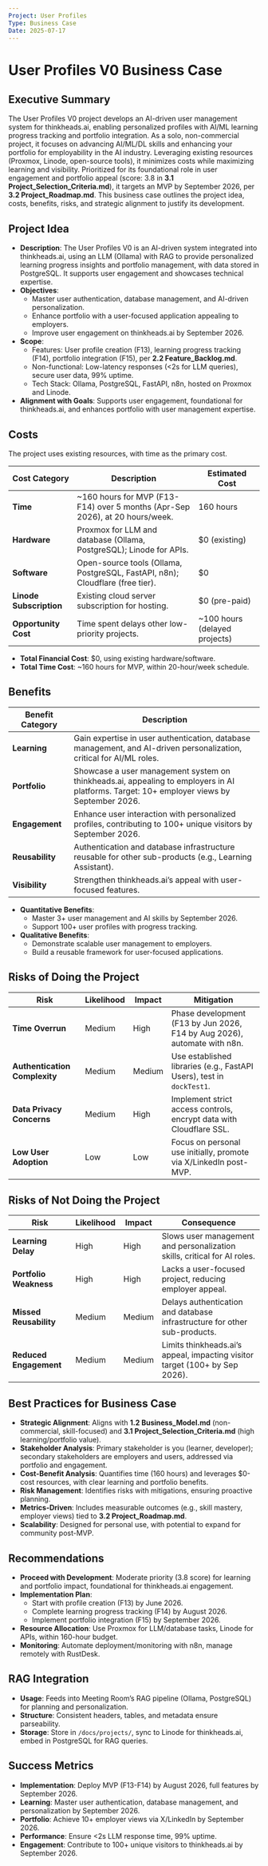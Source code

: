 ```yaml
---
Project: User Profiles
Type: Business Case
Date: 2025-07-17
---
```


# User Profiles V0 Business Case

## Executive Summary
The User Profiles V0 project develops an AI-driven user management system for thinkheads.ai, enabling personalized profiles with AI/ML learning progress tracking and portfolio integration. As a solo, non-commercial project, it focuses on advancing AI/ML/DL skills and enhancing your portfolio for employability in the AI industry. Leveraging existing resources (Proxmox, Linode, open-source tools), it minimizes costs while maximizing learning and visibility. Prioritized for its foundational role in user engagement and portfolio appeal (score: 3.8 in **3.1 Project_Selection_Criteria.md**), it targets an MVP by September 2026, per **3.2 Project_Roadmap.md**. This business case outlines the project idea, costs, benefits, risks, and strategic alignment to justify its development.

## Project Idea
- **Description**: The User Profiles V0 is an AI-driven system integrated into thinkheads.ai, using an LLM (Ollama) with RAG to provide personalized learning progress insights and portfolio management, with data stored in PostgreSQL. It supports user engagement and showcases technical expertise.
- **Objectives**:
  - Master user authentication, database management, and AI-driven personalization.
  - Enhance portfolio with a user-focused application appealing to employers.
  - Improve user engagement on thinkheads.ai by September 2026.
- **Scope**:
  - Features: User profile creation (F13), learning progress tracking (F14), portfolio integration (F15), per **2.2 Feature_Backlog.md**.
  - Non-functional: Low-latency responses (<2s for LLM queries), secure user data, 99% uptime.
  - Tech Stack: Ollama, PostgreSQL, FastAPI, n8n, hosted on Proxmox and Linode.
- **Alignment with Goals**: Supports user engagement, foundational for thinkheads.ai, and enhances portfolio with user management expertise.

## Costs
The project uses existing resources, with time as the primary cost.

| Cost Category | Description | Estimated Cost |
|---------------|-------------|----------------|
| **Time** | ~160 hours for MVP (F13-F14) over 5 months (Apr-Sep 2026), at 20 hours/week. | 160 hours |
| **Hardware** | Proxmox for LLM and database (Ollama, PostgreSQL); Linode for APIs. | $0 (existing) |
| **Software** | Open-source tools (Ollama, PostgreSQL, FastAPI, n8n); Cloudflare (free tier). | $0 |
| **Linode Subscription** | Existing cloud server subscription for hosting. | $0 (pre-paid) |
| **Opportunity Cost** | Time spent delays other low-priority projects. | ~100 hours (delayed projects) |

- **Total Financial Cost**: $0, using existing hardware/software.
- **Total Time Cost**: ~160 hours for MVP, within 20-hour/week schedule.

## Benefits
| Benefit Category | Description |
|------------------|-------------|
| **Learning** | Gain expertise in user authentication, database management, and AI-driven personalization, critical for AI/ML roles. |
| **Portfolio** | Showcase a user management system on thinkheads.ai, appealing to employers in AI platforms. Target: 10+ employer views by September 2026. |
| **Engagement** | Enhance user interaction with personalized profiles, contributing to 100+ unique visitors by September 2026. |
| **Reusability** | Authentication and database infrastructure reusable for other sub-products (e.g., Learning Assistant). |
| **Visibility** | Strengthen thinkheads.ai’s appeal with user-focused features. |

- **Quantitative Benefits**:
  - Master 3+ user management and AI skills by September 2026.
  - Support 100+ user profiles with progress tracking.
- **Qualitative Benefits**:
  - Demonstrate scalable user management to employers.
  - Build a reusable framework for user-focused applications.

## Risks of Doing the Project
| Risk | Likelihood | Impact | Mitigation |
|------|------------|--------|------------|
| **Time Overrun** | Medium | High | Phase development (F13 by Jun 2026, F14 by Aug 2026), automate with n8n. |
| **Authentication Complexity** | Medium | Medium | Use established libraries (e.g., FastAPI Users), test in `dockTest1`. |
| **Data Privacy Concerns** | Medium | High | Implement strict access controls, encrypt data with Cloudflare SSL. |
| **Low User Adoption** | Low | Low | Focus on personal use initially, promote via X/LinkedIn post-MVP. |

## Risks of Not Doing the Project
| Risk | Likelihood | Impact | Consequence |
|------|------------|--------|--------------|
| **Learning Delay** | High | High | Slows user management and personalization skills, critical for AI roles. |
| **Portfolio Weakness** | High | High | Lacks a user-focused project, reducing employer appeal. |
| **Missed Reusability** | Medium | Medium | Delays authentication and database infrastructure for other sub-products. |
| **Reduced Engagement** | Medium | Medium | Limits thinkheads.ai’s appeal, impacting visitor target (100+ by Sep 2026). |

## Best Practices for Business Case
- **Strategic Alignment**: Aligns with **1.2 Business_Model.md** (non-commercial, skill-focused) and **3.1 Project_Selection_Criteria.md** (high learning/portfolio value).
- **Stakeholder Analysis**: Primary stakeholder is you (learner, developer); secondary stakeholders are employers and users, addressed via portfolio and engagement.
- **Cost-Benefit Analysis**: Quantifies time (160 hours) and leverages $0-cost resources, with clear learning and portfolio benefits.
- **Risk Management**: Identifies risks with mitigations, ensuring proactive planning.
- **Metrics-Driven**: Includes measurable outcomes (e.g., skill mastery, employer views) tied to **3.2 Project_Roadmap.md**.
- **Scalability**: Designed for personal use, with potential to expand for community post-MVP.

## Recommendations
- **Proceed with Development**: Moderate priority (3.8 score) for learning and portfolio impact, foundational for thinkheads.ai engagement.
- **Implementation Plan**:
  - Start with profile creation (F13) by June 2026.
  - Complete learning progress tracking (F14) by August 2026.
  - Implement portfolio integration (F15) by September 2026.
- **Resource Allocation**: Use Proxmox for LLM/database tasks, Linode for APIs, within 160-hour budget.
- **Monitoring**: Automate deployment/monitoring with n8n, manage remotely with RustDesk.

## RAG Integration
- **Usage**: Feeds into Meeting Room’s RAG pipeline (Ollama, PostgreSQL) for planning and personalization.
- **Structure**: Consistent headers, tables, and metadata ensure parseability.
- **Storage**: Store in `/docs/projects/`, sync to Linode for thinkheads.ai, embed in PostgreSQL for RAG queries.

## Success Metrics
- **Implementation**: Deploy MVP (F13-F14) by August 2026, full features by September 2026.
- **Learning**: Master user authentication, database management, and personalization by September 2026.
- **Portfolio**: Achieve 10+ employer views via X/LinkedIn by September 2026.
- **Performance**: Ensure <2s LLM response time, 99% uptime.
- **Engagement**: Contribute to 100+ unique visitors to thinkheads.ai by September 2026.